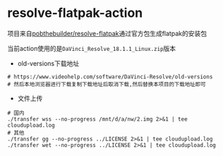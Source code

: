 # resolve-flatpak-action

项目来自[pobthebuilder/resolve-flatpak](https://github.com/pobthebuilder/resolve-flatpak.git)通过官方包生成flatpak的安装包


当前action使用的是`DaVinci_Resolve_18.1.1_Linux.zip`版本


- old-versions下载地址

```shell
# https://www.videohelp.com/software/DaVinci-Resolve/old-versions
# 然后本地浏览器进行下载复制下载地址后取消下载,然后替换本项目的下载地址即可
```

- 文件上传

```shell
# 国内
./transfer wss --no-progress /mnt/d/a/nw/2.img 2>&1 | tee cloudupload.log
# 其他
./transfer gg --no-progress ../LICENSE 2>&1 | tee cloudupload.log
./transfer wet --no-progress ../LICENSE 2>&1 | tee cloudupload.log
```
